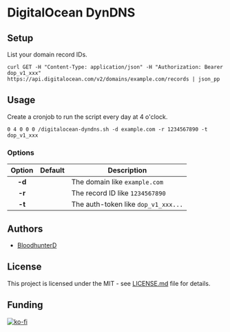 # DigitalOcean DynDNS

## Setup

List your domain record IDs.

~~~shell
curl GET -H "Content-Type: application/json" -H "Authorization: Bearer dop_v1_xxx" https://api.digitalocean.com/v2/domains/example.com/records | json_pp
~~~

## Usage

Create a cronjob to run the script every day at 4 o'clock.

~~~
0 4 0 0 0 /digitalocean-dyndns.sh -d example.com -r 1234567890 -t dop_v1_xxx
~~~

### Options

| Option | Default | Description                         |
|:------:|---------|-------------------------------------|
| **-d** |         | The domain like `example.com`       |
| **-r** |         | The record ID like `1234567890`     |
| **-t** |         | The auth-token like `dop_v1_xxx...` |

## Authors

* [BloodhunterD](https://github.com/bloodhunterd)

## License

This project is licensed under the MIT - see [LICENSE.md](https://github.com/bloodhunterd/motd/blob/master/LICENSE) file for details.

## Funding

[![ko-fi](https://www.ko-fi.com/img/githubbutton_sm.svg)](https://ko-fi.com/bloodhunterd)
